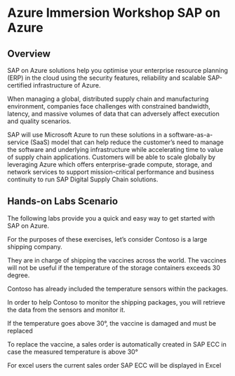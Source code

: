 # Azure Immersion Workshop SAP on Azure

## Overview

SAP on Azure solutions help you optimise your enterprise resource planning (ERP) in the cloud using the security features, reliability and scalable SAP-certified infrastructure of Azure.

When managing a global, distributed supply chain and manufacturing environment, companies face challenges with constrained bandwidth, latency, and massive volumes of data that can adversely affect execution and quality scenarios.

SAP will use Microsoft Azure to run these solutions in a software-as-a-service (SaaS) model that can help reduce the customer’s need to manage the software and underlying infrastructure while accelerating time to value of supply chain applications. Customers will be able to scale globally by leveraging Azure which offers enterprise-grade compute, storage, and network services to support mission-critical performance and business continuity to run SAP Digital Supply Chain solutions.



## Hands-on Labs Scenario

The following labs provide you a quick and easy way to get started with SAP on Azure. 

For the purposes of these exercises, let’s consider Contoso is a large shipping company. 

They are in charge of shipping the vaccines across the world. The vaccines will not be useful if the temperature of the storage containers exceeds 30 degree.

Contoso has already included the temperature sensors within the packages.

In order to help Contoso to monitor the shipping packages, you will retrieve the data from the sensors and monitor it.

If the temperature goes above 30°, the vaccine is damaged and must be replaced

To replace the vaccine, a sales order is automatically created in SAP ECC in case the measured temperature is above 30°

For excel users the current sales order SAP ECC will be displayed in Excel





